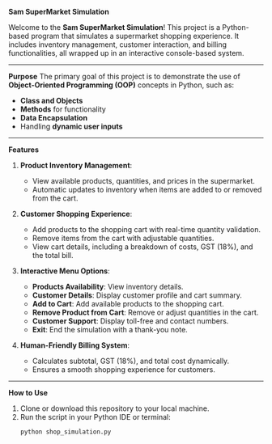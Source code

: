 
**Sam SuperMarket Simulation**

Welcome to the **Sam SuperMarket Simulation**! This project is a Python-based program that simulates a supermarket shopping experience. It includes inventory management, customer interaction, and billing functionalities, all wrapped up in an interactive console-based system.

---

**Purpose**
The primary goal of this project is to demonstrate the use of **Object-Oriented Programming (OOP)** concepts in Python, such as:
- **Class and Objects**
- **Methods** for functionality
- **Data Encapsulation**
- Handling **dynamic user inputs**

---

**Features**
1. **Product Inventory Management**:
   - View available products, quantities, and prices in the supermarket.
   - Automatic updates to inventory when items are added to or removed from the cart.

2. **Customer Shopping Experience**:
   - Add products to the shopping cart with real-time quantity validation.
   - Remove items from the cart with adjustable quantities.
   - View cart details, including a breakdown of costs, GST (18%), and the total bill.

3. **Interactive Menu Options**:
   - **Products Availability**: View inventory details.
   - **Customer Details**: Display customer profile and cart summary.
   - **Add to Cart**: Add available products to the shopping cart.
   - **Remove Product from Cart**: Remove or adjust quantities in the cart.
   - **Customer Support**: Display toll-free and contact numbers.
   - **Exit**: End the simulation with a thank-you note.

4. **Human-Friendly Billing System**:
   - Calculates subtotal, GST (18%), and total cost dynamically.
   - Ensures a smooth shopping experience for customers.

---

**How to Use**
1. Clone or download this repository to your local machine.
2. Run the script in your Python IDE or terminal:
   ```bash
   python shop_simulation.py
